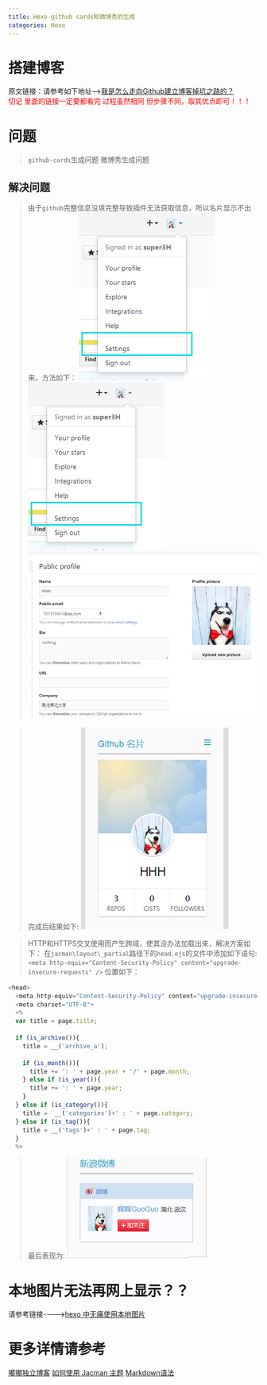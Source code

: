 ```yaml
---
title: Hexo-github cards和微博秀的生成
categories: Hexo
---
```


# 搭建博客
原文链接：请参考如下地址-->[我是怎么走向Github建立博客掉坑之路的？](http://www.jianshu.com/p/73741f7934c3)  
<font color='red'>切记 里面的链接一定要都看完 过程虽然相同 但步骤不同，取其优点即可！！！</font>

# 问题
> `github-cards`生成问题
> 微博秀生成问题
## 解决问题
> 由于`github`完整信息没填完整导致插件无法获取信息，所以名片显示不出来。方法如下：
> <img src="subImg/github-setting.png" />
![github-setting](subImg/github-setting.png)
![github-profile](subImg/github-profile.png)

> 完成后结果如下:
![github-cards](subImg/github-cards.png)

> HTTP和HTTPS交叉使用而产生跨域，使其没办法加载出来，解决方案如下：
> 在`jacman\layout\_partial`路径下的`head.ejs`的文件中添加如下语句:
`<meta http-equiv="Content-Security-Policy" content="upgrade-insecure-requests" />`
位置如下：
``` js
<head>
  <meta http-equiv="Content-Security-Policy" content="upgrade-insecure-requests" />
  <meta charset="UTF-8">
  <%
  var title = page.title;

  if (is_archive()){
    title = __('archive_a');

    if (is_month()){
      title += ': ' + page.year + '/' + page.month;
    } else if (is_year()){
      title += ': ' + page.year;
    }
  } else if (is_category()){
    title =  __('categories')+' : ' + page.category;
  } else if (is_tag()){
    title = __('tags')+' : ' + page.tag;
  }
  %>
```
> 最后表现为:
![weiboShow](subImg/weiboShow.png)

# 本地图片无法再网上显示？？
请参考链接---->[hexo 中无痛使用本地图片](http://www.tuicool.com/articles/umEBVfI)
# 更多详情请参考
[嘟嘟独立博客](http://tengj.top/)
[如何使用 Jacman 主题](http://wuchong.me/blog/2014/11/20/how-to-use-jacman/)
[Markdown语法](http://www.tuicool.com/articles/I36zYr)